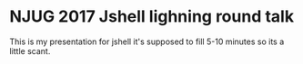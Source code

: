 # NJUG 2017 Jshell lighning round talk

This is my presentation for jshell it's supposed to fill 5-10 minutes so its a little scant.
